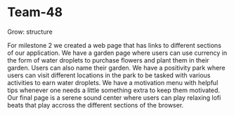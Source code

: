 # Team-48
Grow: structure

For milestone 2 we created a web page that has links to different sections of our application. We have a garden page where users can
use currency in the form of water droplets to purchase flowers and plant them in their garden. Users can also name their garden. We
have a positivity park where users can visit different locations in the park to be tasked with various activities to earn water droplets.
We have a motivation menu with helpful tips whenever one needs a little something extra to keep them motivated. Our final page is a serene
sound center where users can play relaxing lofi beats that play accross the different sections of the browser. 
